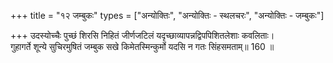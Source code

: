 +++
title = "१२ जम्बुकः"
types = ["अन्योक्तिः", "अन्योक्तिः - स्थलचरः", "अन्योक्तिः - जम्बुकः"]

+++
उदस्योच्चैः पुच्छं शिरसि निहितं जीर्णजटिलं यदृच्छाव्यापन्नद्विपपिशितलेशाः कवलिताः।  
गुहागर्ते शून्ये सुचिरमुषितं जम्बुक सखे किमेतस्मिन्कुर्मो यदसि न गतः सिंहसमताम्॥ 160 ॥  